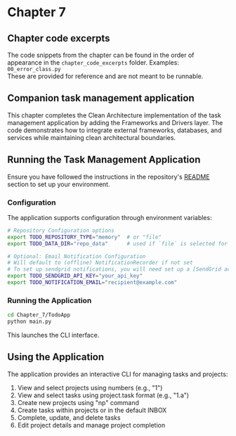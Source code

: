 # Chapter 7

## Chapter code excerpts
The code snippets from the chapter can be found in the order of appearance in the `chapter_code_excerpts` folder. Examples: `00_error_class.py`  
These are provided for reference and are not meant to be runnable.

## Companion task management application

This chapter completes the Clean Architecture implementation of the task management application by adding the Frameworks and Drivers layer. The code demonstrates how to integrate external frameworks, databases, and services while maintaining clean architectural boundaries.

## Running the Task Management Application

Ensure you have followed the instructions in the repository's [README](../README.md) section to set up your environment.

### Configuration
The application supports configuration through environment variables:

```bash
# Repository Configuration options
export TODO_REPOSITORY_TYPE="memory"  # or "file"
export TODO_DATA_DIR="repo_data"      # used if `file` is selected for TODO_REPOSITORY_TYPE

# Optional: Email Notification Configuration
# Will default to (offline) NotificationRecorder if not set
# To set up sendgrid notifications, you will need set up a [SendGrid account](https://sendgrid.com/en-us/solutions/email-api) (There is a free tier available)
export TODO_SENDGRID_API_KEY="your_api_key"
export TODO_NOTIFICATION_EMAIL="recipient@example.com"
```

### Running the Application
```bash
cd Chapter_7/TodoApp
python main.py
```

This launches the CLI interface.


## Using the Application
The application provides an interactive CLI for managing tasks and projects:

1. View and select projects using numbers (e.g., "1")
2. View and select tasks using project.task format (e.g., "1.a")
3. Create new projects using "np" command
4. Create tasks within projects or in the default INBOX
5. Complete, update, and delete tasks
6. Edit project details and manage project completion
